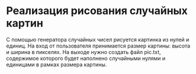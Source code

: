 # Реализация рисования случайных картин

С помощью генератора случайных чисел рисуется картинка из нулей и единиц. 
На вход от пользователя принимается размер картины: высота и ширина в пикселях. 
На выходе нужно создать файл pic.txt, содержимое которого будет наполнено случайными нулями и единицами в рамках размера картины.
